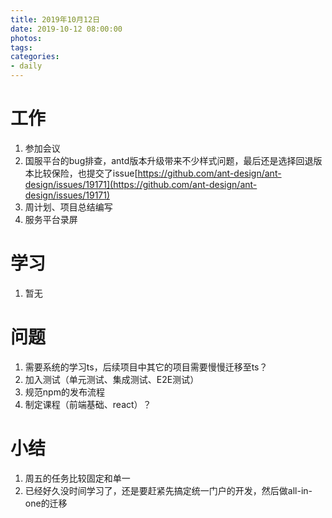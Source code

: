 ```yaml
---
title: 2019年10月12日
date: 2019-10-12 08:00:00
photos:
tags: 
categories:
- daily
---
```


# 工作

1. 参加会议
2. 国服平台的bug排查，antd版本升级带来不少样式问题，最后还是选择回退版本比较保险，也提交了issue[https://github.com/ant-design/ant-design/issues/19171](https://github.com/ant-design/ant-design/issues/19171)
3. 周计划、项目总结编写
4. 服务平台录屏

# 学习

1. 暂无

# 问题

1. 需要系统的学习ts，后续项目中其它的项目需要慢慢迁移至ts？
2. 加入测试（单元测试、集成测试、E2E测试）
3. 规范npm的发布流程
4. 制定课程（前端基础、react）？

# 小结

1. 周五的任务比较固定和单一
2. 已经好久没时间学习了，还是要赶紧先搞定统一门户的开发，然后做all-in-one的迁移